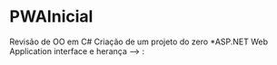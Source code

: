 # PWAInicial
Revisão de OO em C#
Criação de um projeto do zero
    *ASP.NET Web Application
    interface e herança --> :
    